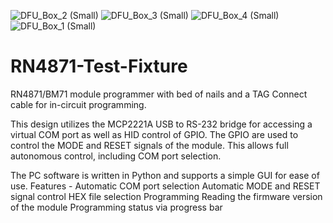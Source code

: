 
![DFU_Box_2 (Small)](https://user-images.githubusercontent.com/57275578/133633556-05b9bfe1-442c-4597-8312-7c8035a479a7.jpg)
![DFU_Box_3 (Small)](https://user-images.githubusercontent.com/57275578/133633578-8d292f46-6a7c-4e4c-b799-e7bdccfbc217.jpg)
![DFU_Box_4 (Small)](https://user-images.githubusercontent.com/57275578/133633590-b6ddc124-d45e-4049-beb5-0123fe63674a.jpg)
![DFU_Box_1 (Small)](https://user-images.githubusercontent.com/57275578/133633598-6360ad94-8089-469e-a2c1-9588b0838532.jpg)
# RN4871-Test-Fixture
RN4871/BM71 module programmer with bed of nails and a TAG Connect cable for in-circuit programming.

This design utilizes the MCP2221A USB to RS-232 bridge for accessing a virtual COM port as well as HID control of GPIO. The GPIO are used to control the MODE and RESET signals of the module. This allows full autonomous control, including COM port selection. 

The PC software is written in Python and supports a simple GUI for ease of use. 
Features -
    Automatic COM port selection
    Automatic MODE and RESET signal control
    HEX file selection
    Programming
    Reading the firmware version of the module
    Programming status via progress bar
